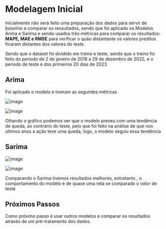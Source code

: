 # Modelagem Inicial

Inicialmente não será feito uma preparação dos dados para servir de *baseline* e comparar os ressultados, sendo que foi aplicado os Modelos Arima e Sarima e sendo usados três métricas para comparar os resultados: **MAPE, MAE e RMSE** para verificar o quão distantante os valores preditos ficaram distantes dos valores do teste.

Sendo que o dataset foi dividido em treino e teste, sendo que o treino foi feito do periodo de 2 de janeiro de 2018 a 29 de dezembro de 2022, e o periodo de teste é dos primeiros 20 dias de 2023

## Arima

Foi aplicado o modelo e tiveram as seguintes métricas

![image](https://user-images.githubusercontent.com/39843884/217269562-297346ab-cddc-4dd2-84ce-4ad3334fb010.png)

![image](https://user-images.githubusercontent.com/39843884/217269915-f3af9253-06bd-461d-81b0-1d9def93b575.png)

Olhando o gráfico podemos ver que o modelo preveu com uma tendência de queda, ao contrário do teste, pelo que foi feito na análise de que nos ultimos anos a ação teve uma queda, logo, o modelo seguiu essa tendência

## Sarima

![image](https://user-images.githubusercontent.com/39843884/217271351-87a439ab-d584-433e-8acd-365c65a5658b.png)

![image](https://user-images.githubusercontent.com/39843884/217271471-7b6cbaaf-cccc-43b8-85f8-f40deb837644.png)

Comparando o Sarima tivemos resultados melhores, entretanto , o comportamento do modelo é de quase uma reta se comparado o valor de teste

## Próximos Passos

Como próximo passo é usar outros modelos e comparar os resultados através de um pré-tratamento dos dados.

